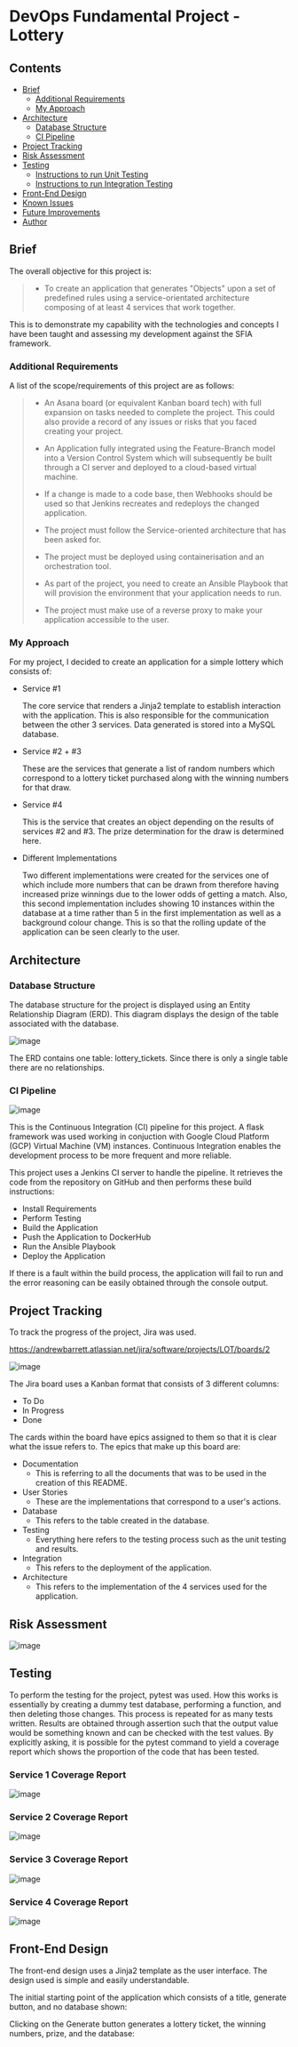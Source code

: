 # DevOps Fundamental Project - Lottery

## Contents

- [Brief](#brief)
  - [Additional Requirements](#additional-requirements)
  - [My Approach](#my-approach)
- [Architecture](#architecture)
  - [Database Structure](#database-structure)
  - [CI Pipeline](#ci-pipeline)
- [Project Tracking](#project-tracking)
- [Risk Assessment](#risk-assessment)
- [Testing](#testing)
  - [Instructions to run Unit Testing](#instructions-to-run-unit-testing)
  - [Instructions to run Integration Testing](#instructions-to-run-integration-testing)
- [Front-End Design](#front-end-design)
- [Known Issues](#known-issues)
- [Future Improvements](#future-improvements)
- [Author](#author)

## Brief

The overall objective for this project is:

> - To create an application that generates "Objects" upon a set of predefined rules using a service-orientated architecture composing of at least 4 services that work together.

This is to demonstrate my capability with the technologies and concepts I have been taught and assessing my development against the SFIA framework. 

### Additional Requirements

A list of the scope/requirements of this project are as follows:

> - An Asana board (or equivalent Kanban board tech) with full expansion on tasks needed to complete the project. This could also provide a record of any issues or risks that you faced creating your project.
>
> - An Application fully integrated using the Feature-Branch model into a Version Control System which will subsequently be built through a CI server and deployed to a cloud-based virtual machine.
>
> - If a change is made to a code base, then Webhooks should be used so that Jenkins recreates and redeploys the changed application.
>
> - The project must follow the Service-oriented architecture that has been asked for.
>
> - The project must be deployed using containerisation and an orchestration tool.
>
> - As part of the project, you need to create an Ansible Playbook that will provision the environment that your application needs to run.
>
> - The project must make use of a reverse proxy to make your application accessible to the user.

### My Approach

For my project, I decided to create an application for a simple lottery which consists of:

- Service #1

  The core service that renders a Jinja2 template to establish interaction with the application. This is also responsible for the communication between the other 3 services. Data generated is stored into a MySQL database.

- Service #2 + #3

  These are the services that generate a list of random numbers which correspond to a lottery ticket purchased along with the winning numbers for that draw.

- Service #4

  This is the service that creates an object depending on the results of services #2 and #3. The prize determination for the draw is determined here.

- Different Implementations

  Two different implementations were created for the services one of which include more numbers that can be drawn from therefore having increased prize winnings due to the lower odds of getting a match. Also, this second implementation includes showing 10 instances within the database at a time rather than 5 in the first implementation as well as a background colour change. This is so that the rolling update of the application can be seen clearly to the user.

## Architecture

### Database Structure

The database structure for the project is displayed using an Entity Relationship Diagram (ERD). This diagram displays the design of the table associated with the database.

![image](https://user-images.githubusercontent.com/82821693/121809180-b1aa1e00-cc53-11eb-9255-02c4861b2cea.png)

The ERD contains one table: lottery_tickets. Since there is only a single table there are no relationships.

### CI Pipeline

![image](https://user-images.githubusercontent.com/82821693/121809838-5d546d80-cc56-11eb-91bc-180a9e8d2d50.png)

This is the Continuous Integration (CI) pipeline for this project. A flask framework was used working in conjuction with Google Cloud Platform (GCP) Virtual Machine (VM) instances. Continuous Integration enables the development process to be more frequent and more reliable.

This project uses a Jenkins CI server to handle the pipeline. It retrieves the code from the repository on GitHub and then performs these build instructions:

- Install Requirements
- Perform Testing
- Build the Application
- Push the Application to DockerHub
- Run the Ansible Playbook
- Deploy the Application

If there is a fault within the build process, the application will fail to run and the error reasoning can be easily obtained through the console output.

## Project Tracking

To track the progress of the project, Jira was used. 

https://andrewbarrett.atlassian.net/jira/software/projects/LOT/boards/2

![image](https://user-images.githubusercontent.com/82821693/121810142-8aede680-cc57-11eb-9ba6-e0536ab9e33f.png)

The Jira board uses a Kanban format that consists of 3 different columns:
- To Do
- In Progress
- Done

The cards within the board have epics assigned to them so that it is clear what the issue refers to. The epics that make up this board are:
- Documentation
  - This is referring to all the documents that was to be used in the creation of this README.
- User Stories
  - These are the implementations that correspond to a user's actions.
- Database
  - This refers to the table created in the database.
- Testing
  - Everything here refers to the testing process such as the unit testing and results.
- Integration
  - This refers to the deployment of the application.
- Architecture
  - This refers to the implementation of the 4 services used for the application.

## Risk Assessment

![image](https://user-images.githubusercontent.com/82821693/121812960-e9b85d80-cc61-11eb-9a54-c78e5f6308bc.png)

## Testing

To perform the testing for the project, pytest was used. How this works is essentially by creating a dummy test database, performing a function, and then deleting those changes. This process is repeated for as many tests written. Results are obtained through assertion such that the output value would be something known and can be checked with the test values. By explicitly asking, it is possible for the pytest command to yield a coverage report which shows the proportion of the code that has been tested.

### Service 1 Coverage Report

![image](https://user-images.githubusercontent.com/82821693/121814622-f640b400-cc69-11eb-9160-8eadfa1a10c2.png)

### Service 2 Coverage Report

![image](https://user-images.githubusercontent.com/82821693/121814636-08baed80-cc6a-11eb-954c-30344b1bb7a7.png)

### Service 3 Coverage Report

![image](https://user-images.githubusercontent.com/82821693/121814651-18d2cd00-cc6a-11eb-8329-ac05b094bc32.png)

### Service 4 Coverage Report

![image](https://user-images.githubusercontent.com/82821693/121814660-2425f880-cc6a-11eb-9039-ba5a8ffcbd76.png)

## Front-End Design

The front-end design uses a Jinja2 template as the user interface. The design used is simple and easily understandable.

The initial starting point of the application which consists of a title, generate button, and no database shown:



Clicking on the Generate button generates a lottery ticket, the winning numbers, prize, and the database: